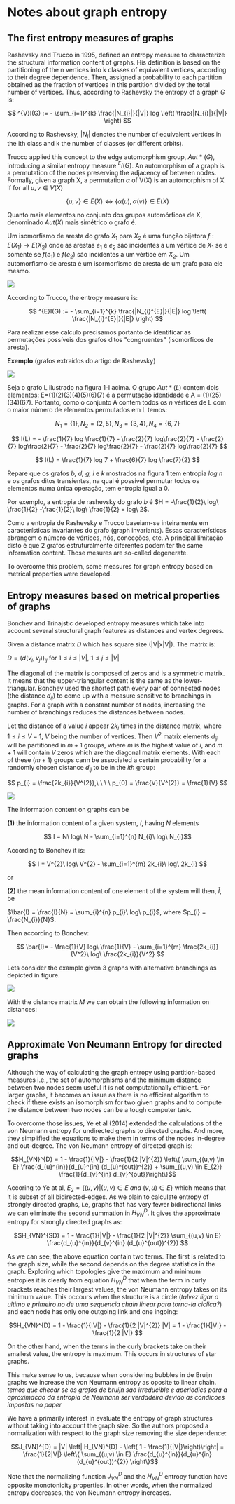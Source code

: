# Notes about graph entropy

## The first entropy measures of graphs

Rashevsky and Trucco in 1995, defined an entropy measure to characterize the structural information content of graphs. His definition is based on the partitioning of the n vertices into k classes of equivalent vertices, according to their degree dependence. Then, assigned a probability to each partition obtained as the fraction of vertices in this partition divided by the total number of vertices. Thus, according to Rashevsky the entropy of a graph $G$ is:

$$ ^{V}I(G) := - \sum_{i=1}^{k} \frac{|N_{i}|}{|V|} log \left( \frac{|N_{i}|}{|V|} \right) $$

According to Rashevsky, $|N_{i}|$ denotes the number of equivalent vertices in the ith class and k the number of classes (or different orbits).

Trucco applied this concept to the edge automorphism group, $Aut*(G)$, introducing a similar entropy measure $^{E}I(G)$. An automorphism of a graph is a permutation of the nodes preserving the adjacency of between nodes. Formally, given a graph X, a permutation $\alpha$ of V(X) is an automorphism of X if for all $u,v \in V(X)$

$$ \left\{u,v\right\} \in E(X) \Leftrightarrow \left\{\alpha(u),\alpha(v)\right\} \in E(X) $$

Quanto mais elementos no conjunto dos grupos automórficos de X, denominado $Aut(X)$ mais simétrico o grafo é.

Um isomorfismo de aresta do grafo $X_{1}$ para $X_{2}$ é uma função bijetora $f: E(X_{1}) \rightarrow E(X_{2})$ onde as arestas $e_{1}$ e $e_{2}$ são incidentes a um vértice de $X_{1}$ se e somente se $f(e_{1})$ e $f(e_{2})$ são incidentes a um vértice em $X_{2}$. Um automorfismo de aresta é um isormorfismo de aresta de um grafo para ele mesmo.

![](images/edge-isomorphism.png)

According to Trucco, the entropy measure is:

$$ ^{E}I(G) := - \sum_{i=1}^{k} \frac{|N_{i}^{E}|}{|E|} log \left( \frac{|N_{i}^{E}|}{|E|} \right) $$

Para realizar esse calculo precisamos portanto de identificar as permutações possíveis dos grafos ditos "congruentes" (isomorficos de aresta).

**Exemplo** (grafos extraídos do artigo de Rashevsky)

![](images/rashevsky-fig1.png)

Seja o grafo L ilustrado na figura 1-l acima. O grupo $Aut*(L)$ contem dois elementos: E=(1)(2)(3)(4)(5)(6)(7) é a permutação identidade e A = (1)(25)(34)(67). Portanto, como o conjunto A contem todos os $n$ vértices de L com o maior número de elementos permutados em L temos:

$$ N_{1} = \{1\}, N_{2}=\{2,5\}, N_{3}=\{3,4\}, N_{4}=\{6,7\} $$

$$ I(L) = - \frac{1}{7} log \frac{1}{7} - \frac{2}{7} log\frac{2}{7} - \frac{2}{7} log\frac{2}{7} - \frac{2}{7} log\frac{2}{7} - \frac{2}{7} log\frac{2}{7} $$

$$ I(L) = \frac{1}{7} log 7 + \frac{6}{7} log \frac{7}{2} $$

Repare que os grafos *b, d, g, i* e *k* mostrados na figura 1 tem entropia $log\ n$ e os grafos ditos transientes, na qual é possível permutar todos os elementos numa única operação, tem entropia igual a 0.

Por exemplo, a entropia de rashevsky do grafo *b* é $H = -\frac{1}{2}\ log\ \frac{1}{2} -\frac{1}{2}\ log\ \frac{1}{2} = log\ 2$.

Como a entropia de Rashevsky e Trucco baseiam-se inteiramente em características invariantes do grafo (graph invariants). Essas características abrangem o número de vértices, nós, conecções, etc. A principal limitação disto é que 2 grafos estruturalmente diferentes podem ter the same information content. Those mesures are so-called degenerate.

To overcome this problem, some measures for graph entropy based on metrical properties were developed.

## Entropy measures based on metrical properties of graphs

Bonchev and Trinajstic developed entropy measures which take into account several structural graph features as distances and vertex degrees.

Given a distance matrix $D$ which has square size (|V|x|V|). The matrix is:

$D = \left(d\left(v_{i}, v_{j}\right)\right)_{ij}$ for $1 \leq i \leq |V|$, $1 \leq j \leq |V|$

The diagonal of the matrix is composed of zeros and is a symmetric matrix. It means that the upper-triangular content is the same as the lower-triangular. Bonchev used the shortest path every pair of connected nodes (the distance $d_{ij}$) to come up with a measure sensitive to branchings in graphs. For a graph with a constant number of nodes, increasing the number of branchings reduces the distances between nodes.

Let the distance of a value $i$ appear $2k_{i}$ times in the distance matrix, where $1 \leq i \leq V-1$, $V$ being the number of vertices. Then $V^{2}$ matrix elements $d_{ij}$ will be partitioned in $m+1$ groups, where $m$ is the highest value of $i$, and $m+1$ will contain $V$ zeros which are the diagonal matrix elements. With each of these $(m+1)$ groups cann be associated a certain probability for a randomly chosen distance $d_{ij}$ to be in the $ith$ group:

$$ p_{i} = \frac{2k_{i}}{V^{2}},\ \ \ \ p_{0} = \frac{V}{V^{2}} = \frac{1}{V} $$

![](images/bonchev-distance.png)

The information content on graphs can be

**(1)** the information content of a given system, $I$, having $N$ elements

$$ I = N\ log\ N - \sum_{i=1}^{n} N_{i}\ log\ N_{i}$$

According to Bonchev it is:

$$ I = V^{2}\ log\ V^{2} - \sum_{i=1}^{m} 2k_{i}\ log\ 2k_{i} $$

or

**(2)** the mean information content of one element of the system will then, $\bar{I}$, be

$\bar{I} = \frac{I}{N} = \sum_{i}^{n} p_{i}\ log\ p_{i}$, where $p_{i} = \frac{N_{i}}{N}$.

Then according to Bonchev:

$$ \bar{I}= - \frac{1}{V} log\ \frac{1}{V} - \sum_{i=1}^{m}  \frac{2k_{i}}{V^2}\ log\ \frac{2k_{i}}{V^2} $$

Lets consider the example given 3 graphs with alternative branchings as depicted in figure.

![](images/graphs-bonchev.png)

With the distance matrix $M$ we can obtain the following information on distances:

![](images/bonchev-calculos.png)

## Approximate Von Neumann Entropy for directed graphs

Although the way of calculating the graph entropy using partition-based measures i.e., the set of automorphisms and the minimum distance between two nodes seem useful it is not computationally efficient. For larger graphs, it becomes an issue as there is no efficient algorithm to check if there exists an isomorphism for two given graphs and to compute the distance between two nodes can be a tough computer task.

To overcome those issues, Ye et al (2014) extended the calculations of the von Neumann entropy for undirected graphs to directed graphs. And more, they simplified the equations to make them in terms of the nodes in-degree and out-degree. The von Neumann entropy of directed graph is:

$$H_{VN}^{D} = 1 - \frac{1}{|V|} - \frac{1}{2 |V|^{2}} \left\{ \sum_{(u,v) \in E} \frac{d_{u}^{in}}{d_{u}^{in} (d_{u}^{out})^{2}} + \sum_{(u,v) \in E_{2}} \frac{1}{d_{v}^{in} d_{v}^{out}}\right\}$$

Accoring to Ye at al, $E_{2} = \left\{ (u,v) | (u,v) \in E\ and\ (v,u) \in E \right\}$ which means that it is subset of all bidirected-edges. As we plain to calculate entropy of strongly directed graphs, i.e, graphs that has very fewer bidirectional links we can eliminate the second summation in $H_{VN}^{D}$. It gives the approximate entropy for strongly directed graphs as:

$$H_{VN}^{SD} = 1 - \frac{1}{|V|} - \frac{1}{2 |V|^{2}} \sum_{(u,v) \in E} \frac{d_{u}^{in}}{d_{v}^{in} (d_{u}^{out})^{2}} $$

As we can see, the above equation contain two terms. The first is related to the graph size, while the second depends on the degree statistics in the graph. Exploring which topologies give the maximum and minimum entropies it is clearly from equation $H_{VN}^{D}$ that when the term in curly brackets reaches their largest values, the von Neumann entropy takes on its minimum value. This occours when the structure is a circle (*talvez ligar o ultimo e primeiro no de uma sequencia chain linear para torna-la ciclica?*) and each node has only one outgoing link and one ingoing:

$$H_{VN}^{D} = 1 - \frac{1}{|V|} - \frac{1}{2 |V|^{2}} |V| = 1 - \frac{1}{|V|} - \frac{1}{2 |V|} $$

On the other hand, when the terms in the curly brackets take on their smallest value, the entropy is maximum. This occurs in structures of star graphs.

This make sense to us, because when considering bubbles in de Bruijn graphs we increase the von Neumann entropy as oposite to linear chain. *temos que checar se os grafos de bruijn sao irreducible e aperiodics para a aproximacao da entropia de Neumann ser verdadeira devido as condicoes impostas no paper*

We have a primarily interest in evaluate the entropy of graph structures without taking into account the graph size. So the authors proposed a normalization with respect to the graph size removing the size dependence:

$$J_{VN}^{D} = |V| \left| H_{VN}^{D} - \left( 1 - \frac{1}{|V|}\right)\right| = \frac{1}{2|V|} \left\{ \sum_{(u,v) \in E} \frac{d_{u}^{in}}{d_{u}^{in} (d_{u}^{out})^{2}} \right\}$$

Note that the normalizing function $J_{VN}^{D}$ and the $H_{VN}^{D}$ entropy function have opposite monotonicity properties. In other words, when the normalized entropy decreases, the von Neumann entropy increases.
